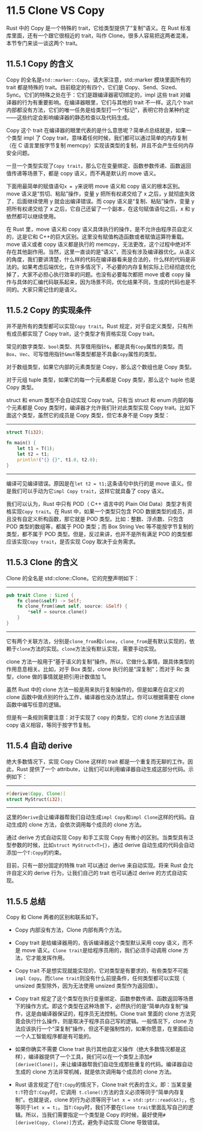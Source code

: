 # 11.5 Clone VS Copy

Rust 中的 Copy 是一个特殊的 trait，它给类型提供了“复制”语义。在 Rust 标准库里面，还有一个跟它很相近的 trait，叫作 Clone。很多人容易把这两者混淆，本节专门来谈一谈这两个 trait。

## 11.5.1 Copy 的含义

Copy 的全名是`std::marker::Copy`。请大家注意，std::marker 模块里面所有的 trait 都是特殊的 trait。目前稳定的有四个，它们是 Copy、Send、Sized、Sync。它们的特殊之处在于：它们是跟编译器密切绑定的，impl 这些 trait 对编译器的行为有重要影响。在编译器眼里，它们与其他的 trait 不一样。这几个 trait 内部都没有方法，它们的唯一任务是给类型打一个“标记”，表明它符合某种约定——这些约定会影响编译器的静态检查以及代码生成。

Copy 这个 trait 在编译器的眼里代表的是什么意思呢？简单点总结就是，如果一个类型 impl 了 Copy trait，意味着任何时候，我们都可以通过简单的内存复制（在 C 语言里按字节复制 memcpy）实现该类型的复制，并且不会产生任何内存安全问题。

一旦一个类型实现了`Copy trait`，那么它在变量绑定、函数参数传递、函数返回值传递等场景下，都是 copy 语义，而不再是默认的 move 语义。

下面用最简单的赋值语句`x = y`来说明 move 语义和 copy 语义的根本区别。move 语义是“剪切、粘贴”操作，变量 y 把所有权递交给了 x 之后，y 就彻底失效了，后面继续使用 y 就会出编译错误。而 copy 语义是“复制、粘贴”操作，变量 y 把所有权递交给了 x 之后，它自己还留了一个副本，在这句赋值语句之后，x 和 y 依然都可以继续使用。

在 Rust 里，move 语义和 copy 语义具体执行的操作，是不允许由程序员自定义的，这是它和 C++的巨大区别。这里没有赋值构造函数或者赋值运算符重载。move 语义或者 copy 语义都是执行的 memcpy，无法更改，这个过程中绝对不存在其他副作用。当然，这里一直谈的是“语义”，而没有涉及编译器优化。从语义的角度，我们要讲清楚，什么样的代码在编译器看来是合法的，什么样的代码是非法的。如果考虑后端优化，在许多情况下，不必要的内存复制实际上已经彻底优化掉了，大家不必担心执行效率的问题。也没有必要每次都把 move 或者 copy 操作与具体的汇编代码联系起来，因为场景不同，优化结果不同，生成的代码也是不同的。大家只需记住的是语义。

## 11.5.2 Copy 的实现条件

并不是所有的类型都可以实现`Copy trait`。Rust 规定，对于自定义类型，只有所有成员都实现了 Copy trait，这个类型才有资格实现 Copy trait。

常见的数字类型、`bool`类型、共享借用指针`&`，都是具有`Copy`属性的类型。而`Box`、`Vec`、可写借用指针`&mut`等类型都是不具备`Copy`属性的类型。

对于数组类型，如果它内部的元素类型是 Copy，那么这个数组也是 Copy 类型。

对于元组 tuple 类型，如果它的每一个元素都是 Copy 类型，那么这个 tuple 也是 Copy 类型。

struct 和 enum 类型不会自动实现 Copy trait。只有当 struct 和 enum 内部的每个元素都是 Copy 类型时，编译器才允许我们针对此类型实现 Copy trait。比如下面这个类型，虽然它的成员是 Copy 类型，但它本身不是 Copy 类型：

---

```rust
struct T(i32);

fn main() {
    let t1 = T(1);
    let t2 = t1;
    println!("{} {}", t1.0, t2.0);
}
```

---

编译可见编译错误。原因是在`let t2 = t1;`这条语句中执行的是 move 语义。但是我们可以手动为它`impl Copy trait`，这样它就具备了 copy 语义。

我们可以认为，Rust 中只有 POD（ C++ 语言中的 Plain Old Data）类型才有资格实现`Copy trait`。在 Rust 中，如果一个类型只包含 POD 数据类型的成员，并且没有自定义析构函数，那它就是 POD 类型。比如：整数、浮点数、只包含 POD 类型的数组等，都属于 POD 类型；而 Box String Vec 等不能按字节复制的类型，都不属于 POD 类型。但是，反过来讲，也并不是所有满足 POD 的类型都应该实现`Copy trait`，是否实现 Copy 取决于业务需求。

## 11.5.3 Clone 的含义

Clone 的全名是 std::clone::Clone。它的完整声明如下：

---

```rust
pub trait Clone : Sized {
    fn clone(&self) -> Self;
    fn clone_from(&mut self, source: &Self) {
        *self = source.clone()
    }
}
```

---

它有两个关联方法，分别是`clone_from`和`clone`，`clone_from`是有默认实现的，依赖于`clone`方法的实现。`clone`方法没有默认实现，需要手动实现。

clone 方法一般用于“基于语义的复制”操作。所以，它做什么事情，跟具体类型的作用息息相关。比如，对于 Box 类型，clone 执行的是“深复制”；而对于 Rc 类型，clone 做的事情就是把引用计数值加 1。

虽然 Rust 中的 clone 方法一般是用来执行复制操作的，但是如果在自定义的 clone 函数中做点别的什么工作，编译器也没办法禁止。你可以根据需要在 clone 函数中编写任意的逻辑。

但是有一条规则需要注意：对于实现了 copy 的类型，它的 clone 方法应该跟 copy 语义相容，等同于按字节复制。

## 11.5.4 自动 derive

绝大多数情况下，实现 Copy Clone 这样的 trait 都是一个重复而无聊的工作。因此，Rust 提供了一个 attribute，让我们可以利用编译器自动生成这部分代码。示例如下：

---

```rust
#[derive(Copy, Clone)]
struct MyStruct(i32);
```

---

这里的`derive`会让编译器帮我们自动生成`impl Copy`和`impl Clone`这样的代码。自动生成的 clone 方法，会依次调用每个成员的 clone 方法。

通过 derive 方式自动实现 Copy 和手工实现 Copy 有微小的区别。当类型具有泛型参数的时候，比如`struct MyStruct<T>{}`，通过 derive 自动生成的代码会自动添加一个`T:Copy`的约束。

目前，只有一部分固定的特殊 trait 可以通过 derive 来自动实现。将来 Rust 会允许自定义的 derive 行为，让我们自己的 trait 也可以通过 derive 的方式自动实现。

## 11.5.5 总结

Copy 和 Clone 两者的区别和联系如下。

* Copy 内部没有方法，Clone 内部有两个方法。

* Copy trait 是给编译器用的，告诉编译器这个类型默认采用 copy 语义，而不是 move 语义。`Clone trait`是给程序员用的，我们必须手动调用 clone 方法，它才能发挥作用。

* Copy trait 不是想实现就能实现的，它对类型是有要求的，有些类型不可能`impl Copy`。而`Clone trait`则没有什么前提条件，任何类型都可以实现（ unsized 类型除外，因为无法使用 unsized 类型作为返回值）。

* Copy trait 规定了这个类型在执行变量绑定、函数参数传递、函数返回等场景下的操作方式。即这个类型在这种场景下，必然执行的是“简单内存复制”操作，这是由编译器保证的，程序员无法控制。Clone trait 里面的 clone 方法究竟会执行什么操作，则是取决于程序员自己写的逻辑。一般情况下，clone 方法应该执行一个“深复制”操作，但这不是强制性的，如果你愿意，在里面启动一个人工智能程序都是有可能的。

* 如果你确实不需要 Clone trait 执行其他自定义操作（绝大多数情况都是这样），编译器提供了一个工具，我们可以在一个类型上添加`#[derive(Clone)]`，来让编译器帮我们自动生成那些重复的代码。编译器自动生成的 clone 方法非常机械，就是依次调用每个成员的 clone 方法。

* Rust 语言规定了在`T:Copy`的情况下，Clone trait 代表的含义。即：当某变量`t:T`符合`T:Copy`时，它调用` t.clone()`方法的含义必须等同于“简单内存复制”。也就是说，clone 的行为必须等同于`let x = std::ptr::read(&t);`，也等同于`let x = t;`。当`T:Copy`时，我们不要在`Clone trait`里面乱写自己的逻辑。所以，当我们需要指定一个类型是 Copy 的时候，最好使用`#[derive(Copy, Clone)]`方式，避免手动实现 Clone 导致错误。

